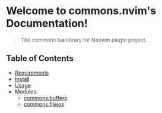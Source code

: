 <!-- markdownlint-disable MD001 MD013 MD034 MD033 MD051 MD026 -->

# Welcome to commons.nvim's Documentation!

> The commons lua library for Neovim plugin project.

## Table of Contents

- [Requirements](/requirements.md)
- [Install](/install.md)
- [Usage](/usage.md)
- Modules
  - [commons.buffers](/commons_buffers.md)
  - [commons.fileios](/commons_fileios.md)
